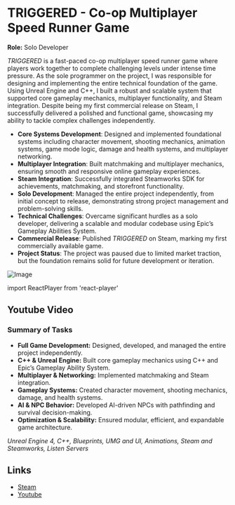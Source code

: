 # TRIGGERED - Co-op Multiplayer Speed Runner Game
**Role:** Solo Developer

*TRIGGERED* is a fast-paced co-op multiplayer speed runner game where players work together to complete challenging levels under intense time pressure. As the sole programmer on the project, I was responsible for designing and implementing the entire technical foundation of the game. Using Unreal Engine and C++, I built a robust and scalable system that supported core gameplay mechanics, multiplayer functionality, and Steam integration. Despite being my first commercial release on Steam, I successfully delivered a polished and functional game, showcasing my ability to tackle complex challenges independently.  

- **Core Systems Development**: Designed and implemented foundational systems including character movement, shooting mechanics, animation systems, game mode logic, damage and health systems, and multiplayer networking.  
- **Multiplayer Integration**: Built matchmaking and multiplayer mechanics, ensuring smooth and responsive online gameplay experiences.  
- **Steam Integration**: Successfully integrated Steamworks SDK for achievements, matchmaking, and storefront functionality.  
- **Solo Development**: Managed the entire project independently, from initial concept to release, demonstrating strong project management and problem-solving skills.  
- **Technical Challenges**: Overcame significant hurdles as a solo developer, delivering a scalable and modular codebase using Epic’s Gameplay Abilities System.  
- **Commercial Release**: Published *TRIGGERED* on Steam, marking my first commercially available game.  
- **Project Status**: The project was paused due to limited market traction, but the foundation remains solid for future development or iteration.  

![Image](../../static/img/triggered_trailer.gif)

import ReactPlayer from 'react-player'

## Youtube Video
<ReactPlayer url='https://youtu.be/KvLMO5vwsYg?si=LEzaAJKtYFG28QYI' />

### Summary of Tasks  
- **Full Game Development:** Designed, developed, and managed the entire project independently.  
- **C++ & Unreal Engine:** Built core gameplay mechanics using C++ and Epic’s Gameplay Ability System.  
- **Multiplayer & Networking:** Implemented matchmaking and Steam integration.  
- **Gameplay Systems:** Created character movement, shooting mechanics, damage, and health systems.  
- **AI & NPC Behavior:** Developed AI-driven NPCs with pathfinding and survival decision-making.  
- **Optimization & Scalability:** Ensured modular, efficient, and expandable game architecture.  

*Unreal Engine 4, C++, Blueprints, UMG and UI, Animations, Steam and Steamworks, Listen Servers*

## Links
- [Steam](https://store.steampowered.com/app/809200/TRIGGERED/)
- [Youtube](https://www.youtube.com/channel/UC6Rhr_F5BxwfTtcADVPUNYA)